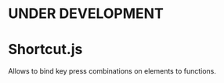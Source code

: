 # UNDER DEVELOPMENT

# Shortcut.js

Allows to bind key press combinations on elements to functions.
